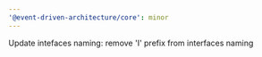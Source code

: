 ```yaml
---
'@event-driven-architecture/core': minor
---
```


Update intefaces naming: remove 'I' prefix from interfaces naming
